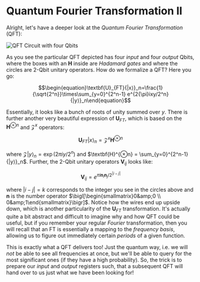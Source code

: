 # Quantum Fourier Transformation II

Alright, let's have a deeper look at the *Quantum Fourier Transformation* (QFT):

![QFT Circuit with four Qbits][1]

As you see the particular QFT depicted has four *input* and four *output* Qbits, where the boxes with an $\textbf{H}$ inside are *Hadamard gates* and where the circles are 2-Qbit unitary operators. How do we formalize a QFT? Here you go:

$$\begin{equation}\textbf{U}_{FT}{|x⟩}_n=\frac{1}{\sqrt{2^n}}\times\sum_{y=0}^{2^n-1} e^{2{\pi}ixy/2^n}{|y⟩}_n\end{equation}$$

Essentially, it looks like a bunch of roots of unity summed over $y$. There is further another very beautiful expression of $\textbf{U}_{FT}$, which is based on the $\textbf{H}^{⊗n}$ and $\mathcal{Z}^x$ operators:

$$\begin{equation}\textbf{U}_{FT}{|x⟩}_n={\mathcal{Z}^x}{\textbf{H}^{⊗n}}\end{equation}$$

where $\mathcal{Z}{|y⟩}_n=\exp(2{\pi}iy/2^n)$ and $\textbf{H}^{⊗n} = \sum_{y=0}^{2^n-1}{|y⟩}_n$. Further, the 2-Qbit unitary operators $\textbf{V}_{ij}$ looks like:

$$\begin{equation}
\textbf{V}_{ij}=e^{{\pi}i\textbf{n}_i\textbf{n}_j/2^{|i-j|}}
\end{equation}$$

where $|i−j|=k$ corresponds to the integer you see in the circles above and $\textbf{n}$ is the number operator $\bigl[\begin{smallmatrix}0&amp;0 \\ 0&amp;1\end{smallmatrix}\bigr]$. Notice how the wires end up upside down, which is another particularity of the $\textbf{U}_{FT}$ transformation. It's actually quite a bit abstract and difficult to imagine why and how QFT could be useful, but if you remember your regular *Fourier* transformation, then you will recall that an FT is essentially a mapping to the *frequency basis*, allowing us to figure out immediately certain *periods* of a given function.

This is exactly what a QFT delivers too! Just the quantum way, i.e. we will *not* be able to see all frequencies at once, but we'll be able to query for the most significant ones (if they have a high probability). So, the trick is to prepare our *input* and *output* registers such, that a subsequent QFT will hand over to us just what we have been looking for!

[1]: https://2.bp.blogspot.com/-nj954YSSNqU/VtGIro8VoSI/AAAAAAAAAR0/yQ9Tgn7CcjM/s480/QFT.png
